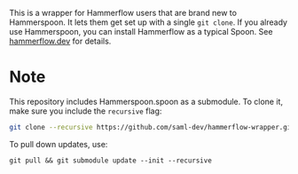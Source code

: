 This is a wrapper for Hammerflow users that are brand new to Hammerspoon. It lets them get set up with a single `git clone`. If you already use Hammerspoon, you can install Hammerflow as a typical Spoon. See [hammerflow.dev](https://hammerflow.dev) for details.

# Note
This repository includes Hammerspoon.spoon as a submodule. To clone it, make sure you include the `recursive` flag:
```bash
git clone --recursive https://github.com/saml-dev/hammerflow-wrapper.git ~/.hammerspoon
```

To pull down updates, use:
```
git pull && git submodule update --init --recursive
```
